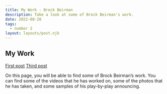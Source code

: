 ```yaml
---
title: My Work - Brock Beirman
description: Take a look at some of Brock Beirman's work.
date: 2022-08-28
tags:
  - number 2
layout: layouts/post.njk
---
```



## My Work

<a href="{{ '/posts/firstpost/' | url }}">First post</a>
<a href="{{ '/posts/thirdpost/' | url }}">Third post</a>

On this page, you will be able to find some of Brock Beirman’s work. You can find some of the videos that he has worked on, some of the photos that he has taken, and some samples of his play-by-play announcing. 
